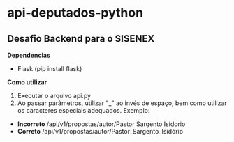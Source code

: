 # api-deputados-python
## Desafio Backend para o SISENEX
**Dependencias**

- Flask (pip install flask)

**Como utilizar**

1. Executar o arquivo api.py
2. Ao passar parâmetros, utilizar "_" ao invés de espaço, bem como utilizar os caracteres especiais adequados. Exemplo:
- **Incorreto** /api/v1/propostas/autor/Pastor Sargento Isidorio
- **Correto** /api/v1/propostas/autor/Pastor_Sargento_Isidório

